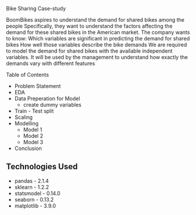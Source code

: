 
Bike Sharing Case-study

BoomBikes aspires to understand the demand for shared bikes among the people
Specifically, they want to understand the factors affecting the demand for these shared bikes in the American market.
The company wants to know:
Which variables are significant in predicting the demand for shared bikes
How well those variables describe the bike demands
We are required to model the demand for shared bikes with the available independent variables.
It will be used by the management to understand how exactly the demands vary with different features


Table of Contents
- Problem Statement
- EDA
- Data Preperation for Model
	- create dummy variables
- Train - Test split
- Scaling
- Modelling
	- Model 1
	- Model 2
	- Model 3
- Conclusion


## Technologies Used
- pandas - 2.1.4
- sklearn - 1.2.2
- statsmodel - 0.14.0
- seaborn - 0.13.2
- matplotlib - 3.9.0
